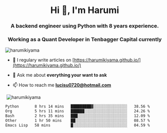 <h1 align="center">Hi 👋, I'm Harumi</h1>
<h3 align="center">A backend engineer using <b>Python</b> with 8 years experience.</h3>
<h3 align="center">Working as a Quant Developer in <b>Tenbagger Capital</b> currently</h3>

<p align="left"> <img src="https://komarev.com/ghpvc/?username=harumikiyama" alt="harumikiyama" /> </p>


- 📝 I regulary write articles on [https://harumikiyama.github.io/](https://harumikiyama.github.io/)

- 💬 Ask me about **everything your want to ask**

- 📫 How to reach me **lucisu0720@hotmail.com**

<p>&nbsp;<img align="center" src="https://github-readme-stats.vercel.app/api?username=harumikiyama&show_icons=true" alt="harumikiyama" /></p>


<!--START_SECTION:waka-->

```txt
Python       8 hrs 14 mins   █████████▓░░░░░░░░░░░░░░░   38.56 %
Org          5 hrs 11 mins   ██████░░░░░░░░░░░░░░░░░░░   24.26 %
Bash         2 hrs 35 mins   ███░░░░░░░░░░░░░░░░░░░░░░   12.09 %
Other        1 hr 50 mins    ██░░░░░░░░░░░░░░░░░░░░░░░   08.57 %
Emacs Lisp   58 mins         █░░░░░░░░░░░░░░░░░░░░░░░░   04.59 %
```

<!--END_SECTION:waka-->
